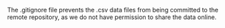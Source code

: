 The .gitignore file prevents the .csv data files from being committed to the remote repository, as we do not have permission to share the data online.